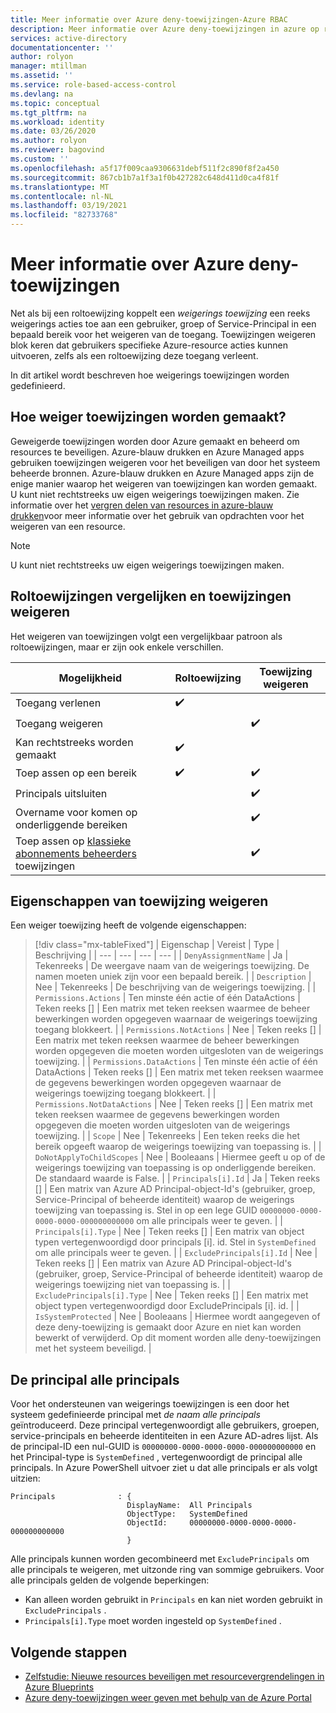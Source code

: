 ```yaml
---
title: Meer informatie over Azure deny-toewijzingen-Azure RBAC
description: Meer informatie over Azure deny-toewijzingen in azure op rollen gebaseerd toegangs beheer (Azure RBAC).
services: active-directory
documentationcenter: ''
author: rolyon
manager: mtillman
ms.assetid: ''
ms.service: role-based-access-control
ms.devlang: na
ms.topic: conceptual
ms.tgt_pltfrm: na
ms.workload: identity
ms.date: 03/26/2020
ms.author: rolyon
ms.reviewer: bagovind
ms.custom: ''
ms.openlocfilehash: a5f17f009caa9306631debf511f2c890f8f2a450
ms.sourcegitcommit: 867cb1b7a1f3a1f0b427282c648d411d0ca4f81f
ms.translationtype: MT
ms.contentlocale: nl-NL
ms.lasthandoff: 03/19/2021
ms.locfileid: "82733768"
---
```

# <a name="understand-azure-deny-assignments"></a>Meer informatie over Azure deny-toewijzingen

Net als bij een roltoewijzing koppelt een *weigerings toewijzing* een reeks weigerings acties toe aan een gebruiker, groep of Service-Principal in een bepaald bereik voor het weigeren van de toegang. Toewijzingen weigeren blok keren dat gebruikers specifieke Azure-resource acties kunnen uitvoeren, zelfs als een roltoewijzing deze toegang verleent.

In dit artikel wordt beschreven hoe weigerings toewijzingen worden gedefinieerd.

## <a name="how-deny-assignments-are-created"></a>Hoe weiger toewijzingen worden gemaakt?

Geweigerde toewijzingen worden door Azure gemaakt en beheerd om resources te beveiligen. Azure-blauw drukken en Azure Managed apps gebruiken toewijzingen weigeren voor het beveiligen van door het systeem beheerde bronnen. Azure-blauw drukken en Azure Managed apps zijn de enige manier waarop het weigeren van toewijzingen kan worden gemaakt. U kunt niet rechtstreeks uw eigen weigerings toewijzingen maken. Zie informatie over het [vergren delen van resources in azure-blauw drukken](../governance/blueprints/concepts/resource-locking.md)voor meer informatie over het gebruik van opdrachten voor het weigeren van een resource.

> [!NOTE]
> U kunt niet rechtstreeks uw eigen weigerings toewijzingen maken.

## <a name="compare-role-assignments-and-deny-assignments"></a>Roltoewijzingen vergelijken en toewijzingen weigeren

Het weigeren van toewijzingen volgt een vergelijkbaar patroon als roltoewijzingen, maar er zijn ook enkele verschillen.

| Mogelijkheid | Roltoewijzing | Toewijzing weigeren |
| --- | --- | --- |
| Toegang verlenen | :heavy_check_mark: |  |
| Toegang weigeren |  | :heavy_check_mark: |
| Kan rechtstreeks worden gemaakt | :heavy_check_mark: |  |
| Toep assen op een bereik | :heavy_check_mark: | :heavy_check_mark: |
| Principals uitsluiten |  | :heavy_check_mark: |
| Overname voor komen op onderliggende bereiken |  | :heavy_check_mark: |
| Toep assen op [klassieke abonnements beheerders](rbac-and-directory-admin-roles.md) toewijzingen |  | :heavy_check_mark: |

## <a name="deny-assignment-properties"></a>Eigenschappen van toewijzing weigeren

 Een weiger toewijzing heeft de volgende eigenschappen:

> [!div class="mx-tableFixed"]
> | Eigenschap | Vereist | Type | Beschrijving |
> | --- | --- | --- | --- |
> | `DenyAssignmentName` | Ja | Tekenreeks | De weergave naam van de weigerings toewijzing. De namen moeten uniek zijn voor een bepaald bereik. |
> | `Description` | Nee | Tekenreeks | De beschrijving van de weigerings toewijzing. |
> | `Permissions.Actions` | Ten minste één actie of één DataActions | Teken reeks [] | Een matrix met teken reeksen waarmee de beheer bewerkingen worden opgegeven waarnaar de weigerings toewijzing toegang blokkeert. |
> | `Permissions.NotActions` | Nee | Teken reeks [] | Een matrix met teken reeksen waarmee de beheer bewerkingen worden opgegeven die moeten worden uitgesloten van de weigerings toewijzing. |
> | `Permissions.DataActions` | Ten minste één actie of één DataActions | Teken reeks [] | Een matrix met teken reeksen waarmee de gegevens bewerkingen worden opgegeven waarnaar de weigerings toewijzing toegang blokkeert. |
> | `Permissions.NotDataActions` | Nee | Teken reeks [] | Een matrix met teken reeksen waarmee de gegevens bewerkingen worden opgegeven die moeten worden uitgesloten van de weigerings toewijzing. |
> | `Scope` | Nee | Tekenreeks | Een teken reeks die het bereik opgeeft waarop de weigerings toewijzing van toepassing is. |
> | `DoNotApplyToChildScopes` | Nee | Booleaans | Hiermee geeft u op of de weigerings toewijzing van toepassing is op onderliggende bereiken. De standaard waarde is False. |
> | `Principals[i].Id` | Ja | Teken reeks [] | Een matrix van Azure AD Principal-object-Id's (gebruiker, groep, Service-Principal of beheerde identiteit) waarop de weigerings toewijzing van toepassing is. Stel in op een lege GUID `00000000-0000-0000-0000-000000000000` om alle principals weer te geven. |
> | `Principals[i].Type` | Nee | Teken reeks [] | Een matrix van object typen vertegenwoordigd door principals [i]. id. Stel in `SystemDefined` om alle principals weer te geven. |
> | `ExcludePrincipals[i].Id` | Nee | Teken reeks [] | Een matrix van Azure AD Principal-object-Id's (gebruiker, groep, Service-Principal of beheerde identiteit) waarop de weigerings toewijzing niet van toepassing is. |
> | `ExcludePrincipals[i].Type` | Nee | Teken reeks [] | Een matrix met object typen vertegenwoordigd door ExcludePrincipals [i]. id. |
> | `IsSystemProtected` | Nee | Booleaans | Hiermee wordt aangegeven of deze deny-toewijzing is gemaakt door Azure en niet kan worden bewerkt of verwijderd. Op dit moment worden alle deny-toewijzingen met het systeem beveiligd. |

## <a name="the-all-principals-principal"></a>De principal alle principals

Voor het ondersteunen van weigerings toewijzingen is een door het systeem gedefinieerde principal met *de naam alle principals* geïntroduceerd. Deze principal vertegenwoordigt alle gebruikers, groepen, service-principals en beheerde identiteiten in een Azure AD-adres lijst. Als de principal-ID een nul-GUID is `00000000-0000-0000-0000-000000000000` en het Principal-type is `SystemDefined` , vertegenwoordigt de principal alle principals. In Azure PowerShell uitvoer ziet u dat alle principals er als volgt uitzien:

```azurepowershell
Principals              : {
                          DisplayName:  All Principals
                          ObjectType:   SystemDefined
                          ObjectId:     00000000-0000-0000-0000-000000000000
                          }
```

Alle principals kunnen worden gecombineerd met `ExcludePrincipals` om alle principals te weigeren, met uitzonde ring van sommige gebruikers. Voor alle principals gelden de volgende beperkingen:

- Kan alleen worden gebruikt in `Principals` en kan niet worden gebruikt in `ExcludePrincipals` .
- `Principals[i].Type` moet worden ingesteld op `SystemDefined` .

## <a name="next-steps"></a>Volgende stappen

* [Zelfstudie: Nieuwe resources beveiligen met resourcevergrendelingen in Azure Blueprints](../governance/blueprints/tutorials/protect-new-resources.md)
* [Azure deny-toewijzingen weer geven met behulp van de Azure Portal](deny-assignments-portal.md)
